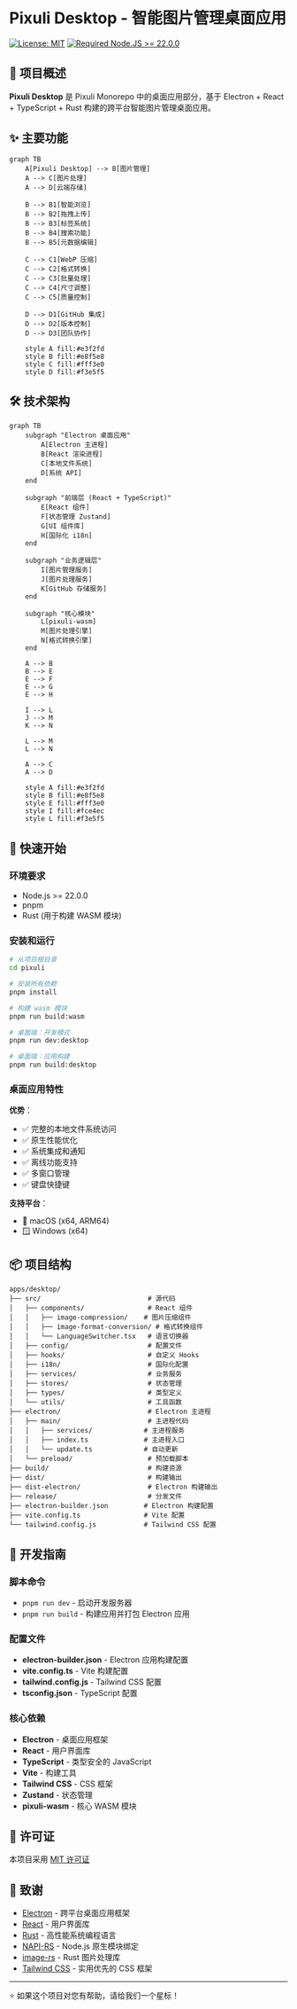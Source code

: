 # Pixuli Desktop - 智能图片管理桌面应用

[![License: MIT](https://img.shields.io/badge/License-MIT-yellow.svg)](https://opensource.org/licenses/MIT)
[![Required Node.JS >= 22.0.0](https://img.shields.io/badge/node-%3E%3D22.0.0-brightgreen.svg)](https://nodejs.org/about/releases)

## 📖 项目概述

**Pixuli Desktop** 是 Pixuli Monorepo 中的桌面应用部分，基于 Electron + React +
TypeScript + Rust 构建的跨平台智能图片管理桌面应用。

## ✨ 主要功能

```mermaid
graph TB
    A[Pixuli Desktop] --> B[图片管理]
    A --> C[图片处理]
    A --> D[云端存储]

    B --> B1[智能浏览]
    B --> B2[拖拽上传]
    B --> B3[标签系统]
    B --> B4[搜索功能]
    B --> B5[元数据编辑]

    C --> C1[WebP 压缩]
    C --> C2[格式转换]
    C --> C3[批量处理]
    C --> C4[尺寸调整]
    C --> C5[质量控制]

    D --> D1[GitHub 集成]
    D --> D2[版本控制]
    D --> D3[团队协作]

    style A fill:#e3f2fd
    style B fill:#e8f5e8
    style C fill:#fff3e0
    style D fill:#f3e5f5
```

## 🛠️ 技术架构

```mermaid
graph TB
    subgraph "Electron 桌面应用"
        A[Electron 主进程]
        B[React 渲染进程]
        C[本地文件系统]
        D[系统 API]
    end

    subgraph "前端层 (React + TypeScript)"
        E[React 组件]
        F[状态管理 Zustand]
        G[UI 组件库]
        H[国际化 i18n]
    end

    subgraph "业务逻辑层"
        I[图片管理服务]
        J[图片处理服务]
        K[GitHub 存储服务]
    end

    subgraph "核心模块"
        L[pixuli-wasm]
        M[图片处理引擎]
        N[格式转换引擎]
    end

    A --> B
    B --> E
    E --> F
    E --> G
    E --> H

    I --> L
    J --> M
    K --> N

    L --> M
    L --> N

    A --> C
    A --> D

    style A fill:#e3f2fd
    style B fill:#e8f5e8
    style E fill:#fff3e0
    style I fill:#fce4ec
    style L fill:#f3e5f5
```

## 🚀 快速开始

### 环境要求

- Node.js >= 22.0.0
- pnpm
- Rust (用于构建 WASM 模块)

### 安装和运行

```bash
# 从项目根目录
cd pixuli

# 安装所有依赖
pnpm install

# 构建 wasm 模块
pnpm run build:wasm

# 桌面端：开发模式
pnpm run dev:desktop

# 桌面端：应用构建
pnpm run build:desktop
```

### 桌面应用特性

**优势**：

- ✅ 完整的本地文件系统访问
- ✅ 原生性能优化
- ✅ 系统集成和通知
- ✅ 离线功能支持
- ✅ 多窗口管理
- ✅ 键盘快捷键

**支持平台**：

- 🍎 macOS (x64, ARM64)
- 🪟 Windows (x64)

## 📦 项目结构

```
apps/desktop/
├── src/                           # 源代码
│   ├── components/                # React 组件
│   │   ├── image-compression/    # 图片压缩组件
│   │   ├── image-format-conversion/ # 格式转换组件
│   │   └── LanguageSwitcher.tsx   # 语言切换器
│   ├── config/                    # 配置文件
│   ├── hooks/                     # 自定义 Hooks
│   ├── i18n/                      # 国际化配置
│   ├── services/                  # 业务服务
│   ├── stores/                    # 状态管理
│   ├── types/                     # 类型定义
│   └── utils/                     # 工具函数
├── electron/                      # Electron 主进程
│   ├── main/                      # 主进程代码
│   │   ├── services/             # 主进程服务
│   │   ├── index.ts              # 主进程入口
│   │   └── update.ts             # 自动更新
│   └── preload/                   # 预加载脚本
├── build/                         # 构建资源
├── dist/                          # 构建输出
├── dist-electron/                 # Electron 构建输出
├── release/                       # 分发文件
├── electron-builder.json         # Electron 构建配置
├── vite.config.ts                # Vite 配置
└── tailwind.config.js            # Tailwind CSS 配置
```

## 🔧 开发指南

### 脚本命令

- `pnpm run dev` - 启动开发服务器
- `pnpm run build` - 构建应用并打包 Electron 应用

### 配置文件

- **electron-builder.json** - Electron 应用构建配置
- **vite.config.ts** - Vite 构建配置
- **tailwind.config.js** - Tailwind CSS 配置
- **tsconfig.json** - TypeScript 配置

### 核心依赖

- **Electron** - 桌面应用框架
- **React** - 用户界面库
- **TypeScript** - 类型安全的 JavaScript
- **Vite** - 构建工具
- **Tailwind CSS** - CSS 框架
- **Zustand** - 状态管理
- **pixuli-wasm** - 核心 WASM 模块

## 📄 许可证

本项目采用 [MIT 许可证](LICENSE)

## 🙏 致谢

- [Electron](https://electronjs.org/) - 跨平台桌面应用框架
- [React](https://reactjs.org/) - 用户界面库
- [Rust](https://www.rust-lang.org/) - 高性能系统编程语言
- [NAPI-RS](https://napi.rs/) - Node.js 原生模块绑定
- [image-rs](https://github.com/image-rs/image) - Rust 图片处理库
- [Tailwind CSS](https://tailwindcss.com/) - 实用优先的 CSS 框架

---

⭐ 如果这个项目对您有帮助，请给我们一个星标！

